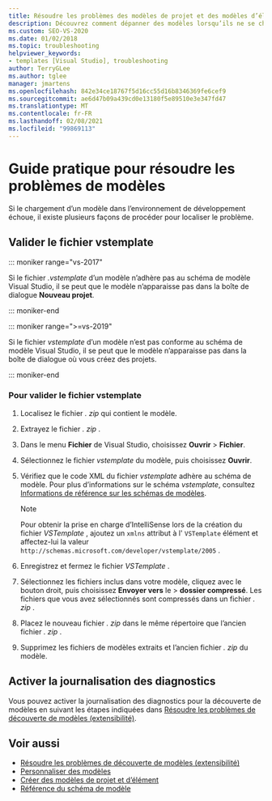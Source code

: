 ```yaml
---
title: Résoudre les problèmes des modèles de projet et des modèles d’élément
description: Découvrez comment dépanner des modèles lorsqu’ils ne se chargent pas dans l’environnement de développement.
ms.custom: SEO-VS-2020
ms.date: 01/02/2018
ms.topic: troubleshooting
helpviewer_keywords:
- templates [Visual Studio], troubleshooting
author: TerryGLee
ms.author: tglee
manager: jmartens
ms.openlocfilehash: 842e34ce18767f5d16cc55d16b8346369fe6cef9
ms.sourcegitcommit: ae6d47b09a439cd0e13180f5e89510e3e347fd47
ms.translationtype: MT
ms.contentlocale: fr-FR
ms.lasthandoff: 02/08/2021
ms.locfileid: "99869113"
---
```

# <a name="how-to-troubleshoot-templates"></a>Guide pratique pour résoudre les problèmes de modèles

Si le chargement d’un modèle dans l’environnement de développement échoue, il existe plusieurs façons de procéder pour localiser le problème.

## <a name="validate-the-vstemplate-file"></a>Valider le fichier vstemplate

::: moniker range="vs-2017"

Si le fichier *.vstemplate* d’un modèle n’adhère pas au schéma de modèle Visual Studio, il se peut que le modèle n’apparaisse pas dans la boîte de dialogue **Nouveau projet**.

::: moniker-end

::: moniker range=">=vs-2019"

Si le fichier *vstemplate* d’un modèle n’est pas conforme au schéma de modèle Visual Studio, il se peut que le modèle n’apparaisse pas dans la boîte de dialogue où vous créez des projets.

::: moniker-end

### <a name="to-validate-the-vstemplate-file"></a>Pour valider le fichier vstemplate

1. Localisez le fichier *. zip* qui contient le modèle.

1. Extrayez le fichier *. zip* .

1. Dans le menu **Fichier** de Visual Studio, choisissez **Ouvrir** > **Fichier**.

1. Sélectionnez le fichier *vstemplate* du modèle, puis choisissez **Ouvrir**.

1. Vérifiez que le code XML du fichier *vstemplate* adhère au schéma de modèle. Pour plus d’informations sur le schéma *vstemplate*, consultez [Informations de référence sur les schémas de modèles](../extensibility/visual-studio-template-schema-reference.md).

    > [!NOTE]
    > Pour obtenir la prise en charge d’IntelliSense lors de la création du fichier *VSTemplate* , ajoutez un `xmlns` attribut à l' `VSTemplate` élément et affectez-lui la valeur `http://schemas.microsoft.com/developer/vstemplate/2005` .

1. Enregistrez et fermez le fichier *VSTemplate* .

1. Sélectionnez les fichiers inclus dans votre modèle, cliquez avec le bouton droit, puis choisissez **Envoyer vers** le  >  **dossier compressé**. Les fichiers que vous avez sélectionnés sont compressés dans un fichier *. zip* .

1. Placez le nouveau fichier *. zip* dans le même répertoire que l’ancien fichier *. zip* .

1. Supprimez les fichiers de modèles extraits et l’ancien fichier *. zip* du modèle.

## <a name="enable-diagnostic-logging"></a>Activer la journalisation des diagnostics

Vous pouvez activer la journalisation des diagnostics pour la découverte de modèles en suivant les étapes indiquées dans [Résoudre les problèmes de découverte de modèles (extensibilité)](../extensibility/troubleshooting-template-discovery.md).

## <a name="see-also"></a>Voir aussi

- [Résoudre les problèmes de découverte de modèles (extensibilité)](../extensibility/troubleshooting-template-discovery.md)
- [Personnaliser des modèles](../ide/customizing-project-and-item-templates.md)
- [Créer des modèles de projet et d’élément](../ide/creating-project-and-item-templates.md)
- [Référence du schéma de modèle](../extensibility/visual-studio-template-schema-reference.md)
